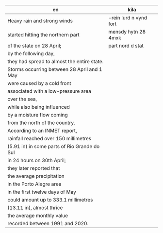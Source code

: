 en | kila
--- | ---
Heavy rain and strong winds | -rein lurd n vynd fort 
started hitting the northern part| mensdy hytn 28 4mxk
of the state on 28 April; | part nord d stat
by the following day, |
they had spread to almost the entire state.|
Storms occurring between 28 April and 1 May|
were caused by a cold front |
associated with a low-pressure area |
over the sea, |
while also being influenced |
by a moisture flow coming |
from the north of the country.|
According to an INMET report, |
rainfall reached over 150 millimetres|
(5.91 in) in some parts of Rio Grande do Sul|
in 24 hours on 30th April;|
they later reported that |
the average precipitation |
in the Porto Alegre area |
in the first twelve days of May |
could amount up to 333.1 millimetres |
(13.11 in), almost thrice |
the average monthly value |
recorded between 1991 and 2020. |
